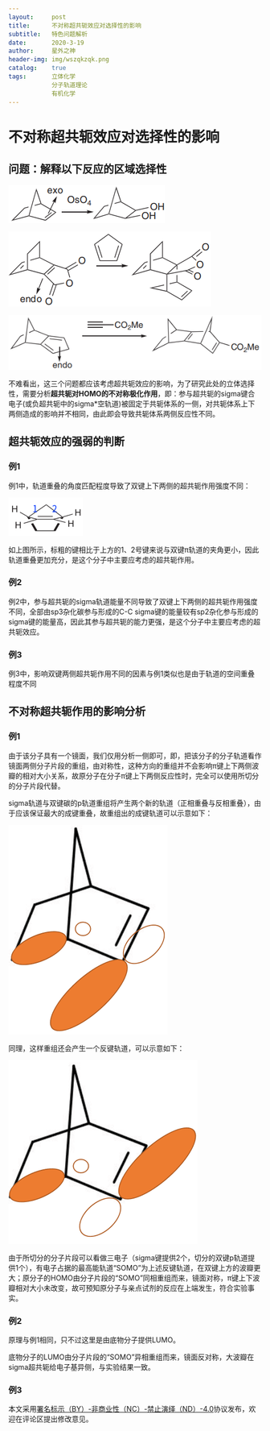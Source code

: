 ```yaml
---
layout:     post
title:      不对称超共轭效应对选择性的影响
subtitle:   特色问题解析
date:       2020-3-19
author:     星外之神
header-img: img/wszqkzqk.png
catalog:    true
tags:       立体化学
            分子轨道理论
            有机化学
---
```


# 不对称超共轭效应对选择性的影响

## 问题：解释以下反应的区域选择性

![例1](https://raw.githubusercontent.com/wszqkzqk/wszqkzqk.github.io/master/img/不对称超共轭例子1.png)

![例2](https://raw.githubusercontent.com/wszqkzqk/wszqkzqk.github.io/master/img/不对称超共轭例子2.png)

![例3](https://raw.githubusercontent.com/wszqkzqk/wszqkzqk.github.io/master/img/不对称超共轭例子3.png)

不难看出，这三个问题都应该考虑超共轭效应的影响，为了研究此处的立体选择性，需要分析**超共轭对HOMO的不对称极化作用**，即：参与超共轭的sigma键合电子(或负超共轭中的sigma*空轨道)被固定于共轭体系的一侧，对共轭体系上下两侧造成的影响并不相同，由此即会导致共轭体系两侧反应性不同。

## 超共轭效应的强弱的判断

### 例1

例1中，轨道重叠的角度匹配程度导致了双键上下两侧的超共轭作用强度不同：

![](https://raw.githubusercontent.com/wszqkzqk/wszqkzqk.github.io/master/img/不对称超共轭述图1.png)

如上图所示，标粗的键相比于上方的1、2号键来说与双键π轨道的夹角更小，因此轨道重叠更加充分，是这个分子中主要应考虑的超共轭作用。

### 例2

例2中，参与超共轭的sigma轨道能量不同导致了双键上下两侧的超共轭作用强度不同，全部由sp3杂化碳参与形成的C-C sigma键的能量较有sp2杂化参与形成的sigma键的能量高，因此其参与超共轭的能力更强，是这个分子中主要应考虑的超共轭效应。

### 例3

例3中，影响双键两侧超共轭作用不同的因素与例1类似也是由于轨道的空间重叠程度不同

## 不对称超共轭作用的影响分析

### 例1

由于该分子具有一个镜面，我们仅用分析一侧即可，即，把该分子的分子轨道看作镜面两侧分子片段的重组，由对称性，这种方向的重组并不会影响π键上下两侧波瓣的相对大小关系，故原分子在分子π键上下两侧反应性时，完全可以使用所切分的分子片段代替。

sigma轨道与双键碳的p轨道重组将产生两个新的轨道（正相重叠与反相重叠），由于应该保证最大的成键重叠，故重组出的成键轨道可以示意如下：

![](https://raw.githubusercontent.com/wszqkzqk/wszqkzqk.github.io/master/img/不对称超共轭述图2.png)

同理，这样重组还会产生一个反键轨道，可以示意如下：

![](https://raw.githubusercontent.com/wszqkzqk/wszqkzqk.github.io/master/img/不对称超共轭述图3.png)

由于所切分的分子片段可以看做三电子（sigma键提供2个，切分的双键p轨道提供1个），有电子占据的最高能轨道“SOMO”为上述反键轨道，在双键上方的波瓣更大；原分子的HOMO由分子片段的“SOMO”同相重组而来，镜面对称，π键上下波瓣相对大小未改变，故可预知原分子与亲点试剂的反应在上端发生，符合实验事实。

### 例2

原理与例1相同，只不过这里是由底物分子提供LUMO。

底物分子的LUMO由分子片段的“SOMO”异相重组而来，镜面反对称，大波瓣在sigma超共轭给电子基异侧，与实验结果一致。

### 例3







本文采用[署名标示（BY）-非商业性（NC）-禁止演绎（ND）-4.0](https://creativecommons.org/licenses/by-nc-nd/4.0/deed.zh)协议发布，欢迎在评论区提出修改意见。

